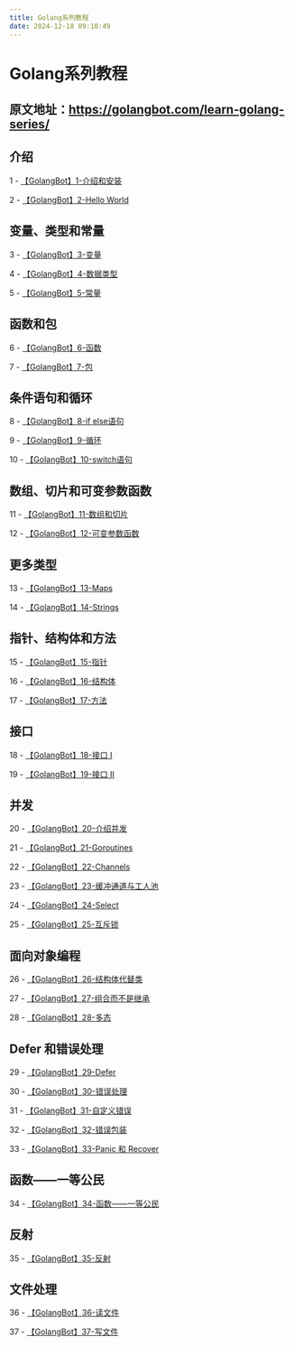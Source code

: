 ```yaml
---
title: Golang系列教程
date: 2024-12-18 09:10:49
---
```


# Golang系列教程
原文地址：https://golangbot.com/learn-golang-series/
---


## 介绍

1 - [【GolangBot】1-介绍和安装](../【GolangBot】1-介绍和安装/)

2 - [【GolangBot】2-Hello World](../【GolangBot】2-Hello-World/)

## 变量、类型和常量

3 - [【GolangBot】3-变量](../【GolangBot】3-变量/)

4 - [【GolangBot】4-数据类型](../【GolangBot】4-数据类型/)

5 - [【GolangBot】5-常量](../【GolangBot】5-常量/)

## 函数和包

6 - [【GolangBot】6-函数](../【GolangBot】6-函数/)

7 - [【GolangBot】7-包](../【GolangBot】7-包/)

## 条件语句和循环

8 - [【GolangBot】8-if else语句](../【GolangBot】8-if-else语句/)

9 - [【GolangBot】9-循环](../【GolangBot】9-循环/)

10 - [【GolangBot】10-switch语句](../【GolangBot】10-switch语句/)

## 数组、切片和可变参数函数

11 - [【GolangBot】11-数组和切片](../【GolangBot】11-数组和切片/)

12 - [【GolangBot】12-可变参数函数](../【GolangBot】12-可变参数函数/)

## 更多类型

13 - [【GolangBot】13-Maps](../【GolangBot】13-Maps/)

14 - [【GolangBot】14-Strings](../【GolangBot】14-Strings/)

## 指针、结构体和方法

15 - [【GolangBot】15-指针](../【GolangBot】15-指针/)

16 - [【GolangBot】16-结构体](../【GolangBot】16-结构体/)

17 - [【GolangBot】17-方法](../【GolangBot】17-方法/)

## 接口

18 - [【GolangBot】18-接口 I](../【GolangBot】18-接口-I/)

19 - [【GolangBot】19-接口 II](../【GolangBot】19-接口-II/)

## 并发

20 - [【GolangBot】20-介绍并发](../【GolangBot】20-介绍并发/)

21 - [【GolangBot】21-Goroutines](../【GolangBot】21-Goroutines/)

22 - [【GolangBot】22-Channels](../【GolangBot】22-Channels/)

23 - [【GolangBot】23-缓冲通道与工人池](../【GolangBot】23-缓冲通道与工人池/)

24 - [【GolangBot】24-Select](../【GolangBot】24-Select/)

25 - [【GolangBot】25-互斥锁](../【GolangBot】25-互斥锁/)

## 面向对象编程

26 - [【GolangBot】26-结构体代替类](../【GolangBot】26-结构体代替类/)

27 - [【GolangBot】27-组合而不是继承](../【GolangBot】27-组合而不是继承/)

28 - [【GolangBot】28-多态](../【GolangBot】28-多态/)

## Defer 和错误处理

29 - [【GolangBot】29-Defer](../【GolangBot】29-Defer/)

30 - [【GolangBot】30-错误处理](../【GolangBot】30-错误处理/)

31 - [【GolangBot】31-自定义错误](../【GolangBot】31-自定义错误/)

32 - [【GolangBot】32-错误包装](../【GolangBot】32-错误包装/)

33 - [【GolangBot】33-Panic 和 Recover](../【GolangBot】33-Panic和Recover/)

## 函数——一等公民

34 - [【GolangBot】34-函数——一等公民](../【GolangBot】34-函数一等公民/)

## 反射

35 - [【GolangBot】35-反射](../【GolangBot】35-反射/)

## 文件处理

36 - [【GolangBot】36-读文件](../【GolangBot】36-读文件/)

37 - [【GolangBot】37-写文件](../【GolangBot】37-写文件/)